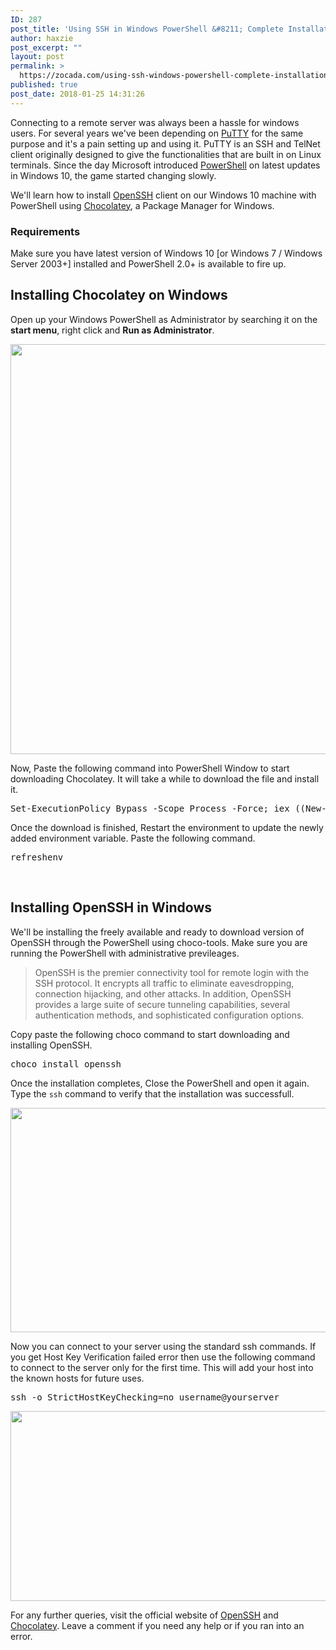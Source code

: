 ```yaml
---
ID: 287
post_title: 'Using SSH in Windows PowerShell &#8211; Complete Installation Guide'
author: haxzie
post_excerpt: ""
layout: post
permalink: >
  https://zocada.com/using-ssh-windows-powershell-complete-installation-guide/
published: true
post_date: 2018-01-25 14:31:26
---
```

Connecting to a remote server was always been a hassle for windows users. For several years we've been depending on <a href="https://www.putty.org/" target="_blank" rel="noopener">PuTTY</a> for the same purpose and it's a pain setting up and using it. PuTTY is an SSH and TelNet client originally designed to give the functionalities that are built in on Linux terminals. Since the day Microsoft introduced <a href="https://docs.microsoft.com/en-us/powershell/" target="_blank" rel="noopener">PowerShell</a> on latest updates in Windows 10, the game started changing slowly.

We'll learn how to install <a href="https://www.openssh.com/" target="_blank" rel="noopener">OpenSSH</a> client on our Windows 10 machine with PowerShell using <a href="https://chocolatey.org/" target="_blank" rel="noopener">Chocolatey</a>, a Package Manager for Windows.
<h3>Requirements</h3>
Make sure you have latest version of Windows 10 [or Windows 7 / Windows Server 2003+] installed and PowerShell 2.0+ is available to fire up.

<script async src="//pagead2.googlesyndication.com/pagead/js/adsbygoogle.js"></script>
<ins class="adsbygoogle"
     style="display:block; text-align:center;"
     data-ad-layout="in-article"
     data-ad-format="fluid"
     data-ad-client="ca-pub-7556700931518738"
     data-ad-slot="2974167105"></ins>
<script>
     (adsbygoogle = window.adsbygoogle || []).push({});
</script>

<h2>Installing Chocolatey on Windows</h2>
Open up your Windows PowerShell as Administrator by searching it on the <strong>start menu</strong>, right click and <strong>Run as Administrator</strong>.

<a href="https://zocada.com/wp-content/uploads/2018/01/powershell_run_as_administrator.jpg"><img class="alignnone size-full wp-image-293" src="https://zocada.com/wp-content/uploads/2018/01/powershell_run_as_administrator.jpg" alt="" width="852" height="656" /></a>

Now, Paste the following command into PowerShell Window to start downloading Chocolatey. It will take a while to download the file and install it.
<pre class="EnlighterJSRAW" data-enlighter-language="shell">Set-ExecutionPolicy Bypass -Scope Process -Force; iex ((New-Object System.Net.WebClient).DownloadString('https://chocolatey.org/install.ps1'))</pre>
Once the download is finished, Restart the environment to update the newly added environment variable. Paste the following command.
<pre class="EnlighterJSRAW" data-enlighter-language="shell">refreshenv</pre>
&nbsp;
<h2>Installing OpenSSH in Windows</h2>
We'll be installing the freely available and ready to download version of OpenSSH through the PowerShell using choco-tools. Make sure you are running the PowerShell with administrative previleages.
<blockquote>OpenSSH is the premier connectivity tool for remote login with the SSH protocol. It encrypts all traffic to eliminate eavesdropping, connection hijacking, and other attacks. In addition, OpenSSH provides a large suite of secure tunneling capabilities, several authentication methods, and sophisticated configuration options.</blockquote>
Copy paste the following choco command to start downloading and installing OpenSSH.
<pre class="EnlighterJSRAW" data-enlighter-language="shell">choco install openssh</pre>
Once the installation completes, Close the PowerShell and open it again. Type the <code>ssh</code> command to verify that the installation was successfull.

<a href="https://zocada.com/wp-content/uploads/2018/01/powershell_ssh.jpg"><img class="alignnone size-full wp-image-299" src="https://zocada.com/wp-content/uploads/2018/01/powershell_ssh.jpg" alt="" width="805" height="359" /></a>

Now you can connect to your server using the standard ssh commands. If you get Host Key Verification failed error then use the following command to connect to the server only for the first time. This will add your host into the known hosts for future uses.
<pre class="EnlighterJSRAW" data-enlighter-language="shell">ssh -o StrictHostKeyChecking=no username@yourserver</pre>
<a href="https://zocada.com/wp-content/uploads/2018/01/adding_to_known_hosts.jpg"><img class="alignnone size-full wp-image-300" src="https://zocada.com/wp-content/uploads/2018/01/adding_to_known_hosts.jpg" alt="" width="615" height="304" /></a>

For any further queries, visit the official website of <a href="https://www.openssh.com/" target="_blank" rel="noopener">OpenSSH</a> and <a href="https://chocolatey.org" target="_blank" rel="noopener">Chocolatey</a>. Leave a comment if you need any help or if you ran into an error.

<ins class="adsbygoogle"
     style="display:block; text-align:center;"
     data-ad-layout="in-article"
     data-ad-format="fluid"
     data-ad-client="ca-pub-7556700931518738"
     data-ad-slot="6336781322"></ins>
<script>
     (adsbygoogle = window.adsbygoogle || []).push({});
</script>